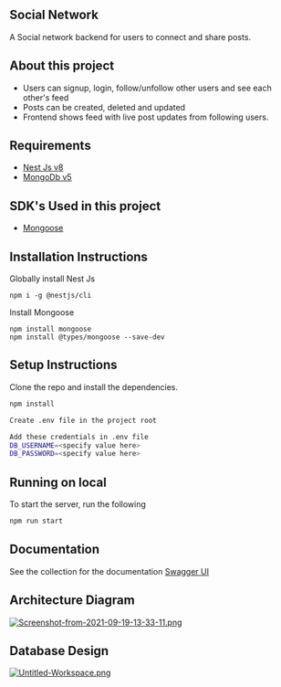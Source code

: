 ## Social Network
A Social network backend for users to connect and share posts.

## About this project
- Users can signup, login, follow/unfollow other users and see each other's feed
- Posts can be created, deleted and updated
- Frontend shows feed with live post updates from following users. 

## Requirements

* [Nest Js v8](https://nestjs.com/)
* [MongoDb v5](https://www.mongodb.com/try/download/community)


## SDK's Used in this project
* [Mongoose](https://mongoosejs.com)


## Installation Instructions

Globally install Nest Js
```
npm i -g @nestjs/cli
```
Install Mongoose
``` 
npm install mongoose
npm install @types/mongoose --save-dev
```

## Setup Instructions
Clone the repo and install the dependencies.
```bash
npm install
```
```bash
Create .env file in the project root
```
```bash
Add these credentials in .env file
DB_USERNAME=<specify value here>
DB_PASSWORD=<specify value here>

```

## Running on local

To start the server, run the following

```bash
npm run start
```
## Documentation 
See the collection for the documentation
[Swagger UI ](http://localhost:3000/api/#/)


## Architecture Diagram
[![Screenshot-from-2021-09-19-13-33-11.png](https://i.postimg.cc/VLz6W9wm/Screenshot-from-2021-09-19-13-33-11.png)](https://postimg.cc/qgZ4k3g5)


## Database Design
[![Untitled-Workspace.png](https://i.postimg.cc/d1ZWXKjc/Untitled-Workspace.png)](https://postimg.cc/k69F6zHT)

